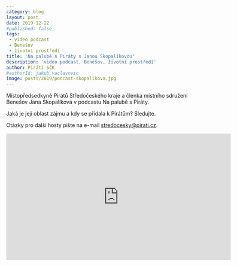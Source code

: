 ```yaml
---
category: blog
layout: post
date: 2019-12-22
#published: false
tags: 
 - video podcast 
 - Benešov 
 - životní prostředí
title: 'Na palubě s Piráty s Janou Skopalíkovou'
description: 'video podcast, Benešov, životní prostředí'
author: Piráti SčK
#authorId: jakub.vaclavovic
image: posts/2019/podcast-skopalikova.jpg
---
```

Místopředsedkyně Pirátů Středočeského kraje a členka místního sdružení Benešov Jana Skopalíková v podcastu Na palubě s Piráty. 

Jaká je její oblast zájmu a kdy se přidala k Pirátům? Sledujte.

Otázky pro další hosty pište na e-mail stredocesky@pirati.cz.

<iframe width="600" height="338" src="https://www.youtube.com/embed/4pZhn5dNIbA" frameborder="0" allow="accelerometer; autoplay; encrypted-media; gyroscope; picture-in-picture" allowfullscreen></iframe>
